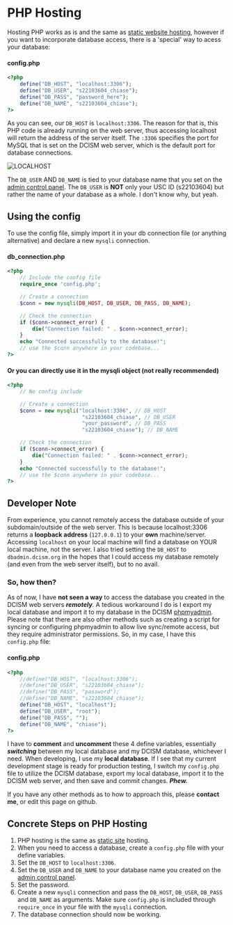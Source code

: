 # PHP Hosting
Hosting PHP works as is and the same as [static website hosting](/static.md), however if you want to incorporate database access, there is a 'special' way to acess your database:

#### config.php
```php {title="config.php"}
<?php 
    define("DB_HOST", "localhost:3306");
    define("DB_USER", "s22103604_chiase");
    define("DB_PASS", "password_here");
    define("DB_NAME", "s22103604_chiase");
?>
```

As you can see, our `DB_HOST` is `localhost:3306`. The reason for that is, this PHP code is already running on the web server, thus accessing localhost will return the address of the server itself. The `:3306` specifies the port for MySQL that is set on the DCISM web server, which is the default port for database connections. 

![LOCALHOST](/localhost3306.png)

The `DB_USER` AND `DB_NAME` is tied to your database name that you set on the [admin control panel](https://admin.dcism.org). The `DB_USER` is **NOT** only your USC ID (s22103604) but rather the name of your database as a whole. I don't know why, but yeah.

## Using the config
To use the config file, simply import it in your db connection file (or anything alternative) and declare a new `mysqli` connection.
#### db_connection.php
```php
<?php
    // Include the config file
    require_once 'config.php';

    // Create a connection
    $conn = new mysqli(DB_HOST, DB_USER, DB_PASS, DB_NAME);

    // Check the connection
    if ($conn->connect_error) {
        die("Connection failed: " . $conn->connect_error);
    }
    echo "Connected successfully to the database!";
    // use the $conn anywhere in your codebase...
?>
```

#### Or you can directly use it in the mysqli object (not really recommended)
```php
<?php
    // No config include

    // Create a connection
    $conn = new mysqli("localhost:3306", // DB_HOST
                        "s22103604_chiase", // DB_USER
                        "your_password", // DB_PASS
                        "s22103604_chiase"); // DB_NAME

    // Check the connection
    if ($conn->connect_error) {
        die("Connection failed: " . $conn->connect_error);
    }
    echo "Connected successfully to the database!";
    // use the $conn anywhere in your codebase...
?>
```

## Developer Note
From experience, you cannot remotely access the database outside of your subdomain/outside of the web server. This is because localhost:3306 returns a **loopback address** (`127.0.0.1`) to your **own** machine/server. Accessing `localhost` on your local machine will find a database on YOUR local machine, not the server. I also tried setting the `DB_HOST` to `dbadmin.dcism.org` in the hopes that I could access my database remotely (and even from the web server itself), but to no avail.

### So, how then?
As of now, I have **not seen a way** to access the database you created in the DCISM web servers ***remotely***. A tedious workaround I do is I export my local database and import it to my database in the DCISM [phpmyadmin](https://dbadmin.dcism.org). Please note that there are also other methods such as creating a script for syncing or configuring phpmyadmin to allow live sync/remote access, but they require administrator permissions. So, in my case, I have this `config.php` file:

#### config.php
```php
<?php 
    //define("DB_HOST", "localhost:3306");
    //define("DB_USER", "s22103604_chiase");
    //define("DB_PASS", "password");
    //define("DB_NAME", "s22103604_chiase");
    define("DB_HOST", "localhost");
    define("DB_USER", "root");
    define("DB_PASS", "");
    define("DB_NAME", "chiase");
?>
```
I have to **comment** and **uncomment** these 4 define variables, essentially ***switching*** between my local database and my DCISM database, whichever I need. When developing, I use my **local database**. If I see that my current development stage is ready for production testing, I switch my `config.php` file to utilize the DCISM database, export my local database, import it to the DCISM web server, and then save and commit changes. ***Phew.***

If you have any other methods as to how to approach this, please **contact me**, or edit this page on github.

## Concrete Steps on PHP Hosting
1. PHP hosting is the same as [static site](/static.md) hosting. 
2. When you need to access a database, create a `config.php` file with your define variables.
3. Set the `DB_HOST` to `localhost:3306`.
4. Set the `DB_USER` and `DB_NAME` to your database name you created on the [admin control panel](/databases.md).
5. Set the password.
6. Create a new `mysqli` connection and pass the `DB_HOST`, `DB_USER`, `DB_PASS` and `DB_NAME` as arguments. Make sure `config.php` is included through `require_once` in your file with the `mysqli` connection.
7. The database connection should now be working.